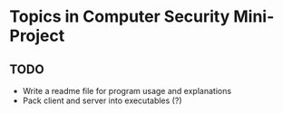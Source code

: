 # Topics in Computer Security Mini-Project #

## TODO ##
* Write a readme file for program usage and explanations 
* Pack client and server into executables (?)
